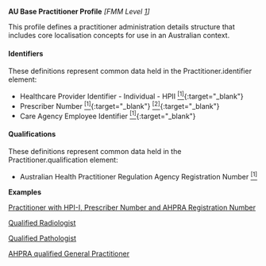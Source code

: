 **AU Base Practitioner Profile** *[FMM Level [1](http://build.fhir.org/versions.html#maturity)]*

This profile defines a practitioner administration details structure that includes core localisation concepts for use in an Australian context.

#### Identifiers
These definitions represent common data held in the Practitioner.identifier element:

* Healthcare Provider Identifier - Individual - HPII [<sup>[1]</sup>](http://ns.electronichealth.net.au/id/hi/hpii/1.0/index.html){:target="_blank"} 
* Prescriber Number [<sup>[1]</sup>](http://ns.electronichealth.net.au/id/medicare-prescriber-number/index.html){:target="_blank"} [<sup>[2]</sup>](http://meteor.aihw.gov.au/content/index.phtml/itemId/600762){:target="_blank"}
* Care Agency Employee Identifier [<sup>[1]</sup>](http://ns.electronichealth.net.au/id/pcehr/caei/1.0/index.html){:target="_blank"} 

#### Qualifications
These definitions represent common data held in the Practitioner.qualification element:

* Australian Health Practitioner Regulation Agency Registration Number [<sup>[1]</sup>](https://www.ahpra.gov.au/Support/Glossary.aspx#Registration%20Number)


**Examples**

[Practitioner with HPI-I, Prescriber Number and AHPRA Registration Number](Practitioner-example0.html)

[Qualified Radiologist](Practitioner-example1.html)

[Qualified Pathologist](Practitioner-example2.html)

[AHPRA qualified General Practitioner](Practitioner-example3.html)

